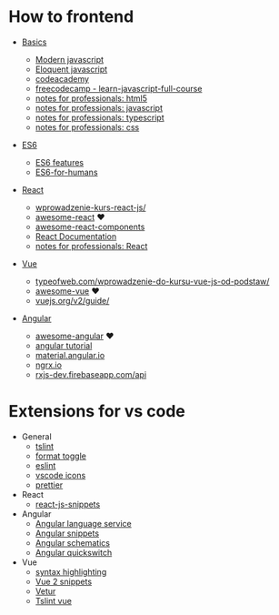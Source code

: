 # How to frontend

-   [Basics](#basics)
    -   [Modern javascript](https://github.com/javascript-tutorial/en.javascript.info) 
    -   [Eloquent javascript](https://eloquentjavascript.net/)
    -   [codeacademy](https://www.codecademy.com/catalog/language/javascript)
    -   [freecodecamp - learn-javascript-full-course](https://www.freecodecamp.org/news/learn-javascript-full-course/)
    -   [notes for professionals: html5](https://books.goalkicker.com/HTML5Book/) 
    -   [notes for professionals: javascript](https://books.goalkicker.com/JavaScriptBook/) 
    -   [notes for professionals: typescript](https://books.goalkicker.com/TypeScriptBook2/) 
    -   [notes for professionals: css](https://books.goalkicker.com/CSSBook/) 


-   [ES6](https://github.com/lukehoban/es6features)
    - [ES6 features](https://github.com/lukehoban/es6features) 
    - [ES6-for-humans](https://github.com/metagrover/ES6-for-humans) 
-   [React](#react)
    -   [wprowadzenie-kurs-react-js/](https://typeofweb.com/wprowadzenie-kurs-react-js/)
    -   [awesome-react](https://github.com/enaqx/awesome-react) :heart:
    -   [awesome-react-components](https://github.com/brillout/awesome-react-components)
    -   [React Documentation](https://reactjs.org/docs) 
    -   [notes for professionals: React](https://books.goalkicker.com/ReactJSBook/) 
-   [Vue](#vue)
    - [typeofweb.com/wprowadzenie-do-kursu-vue-js-od-podstaw/](https://typeofweb.com/wprowadzenie-do-kursu-vue-js-od-podstaw/)
    - [awesome-vue](https://github.com/vuejs/awesome-vue) :heart:
    - [vuejs.org/v2/guide/](https://vuejs.org/v2/guide/)
-   [Angular](#angular)
    - [awesome-angular](https://github.com/PatrickJS/awesome-angular) :heart:
    - [angular tutorial](https://angular.io/tutorial)
    - [material.angular.io](https://material.angular.io/)
    - [ngrx.io](https://ngrx.io/)
    - [rxjs-dev.firebaseapp.com/api](https://rxjs-dev.firebaseapp.com/api)



# Extensions for vs code

-   General
    - [tslint](https://marketplace.visualstudio.com/items?itemName=ms-vscode.vscode-typescript-tslint-plugin) 
    - [format toggle](https://marketplace.visualstudio.com/items?itemName=tombonnike.vscode-status-bar-format-toggle) 
    - [eslint](https://marketplace.visualstudio.com/items?itemName=dbaeumer.vscode-eslint) 
    - [vscode icons](https://marketplace.visualstudio.com/items?itemName=vscode-icons-team.vscode-icons) 
    - [prettier](https://marketplace.visualstudio.com/items?itemName=esbenp.prettier-vscode)
-   React
    - [react-js-snippets](https://marketplace.visualstudio.com/items?itemName=dsznajder.es7-react-js-snippets)
-   Angular
    - [Angular language service](https://marketplace.visualstudio.com/items?itemName=Angular.ng-template) 
    - [Angular snippets](https://marketplace.visualstudio.com/items?itemName=johnpapa.Angular2)
    - [Angular schematics](https://marketplace.visualstudio.com/items?itemName=cyrilletuzi.angular-schematics) 
    - [Angular quickswitch](https://marketplace.visualstudio.com/items?itemName=erhise.vs-ng-quick-switch) 
-   Vue
    - [syntax highlighting](https://marketplace.visualstudio.com/items?itemName=jcbuisson.vue)
    - [Vue 2 snippets](https://marketplace.visualstudio.com/items?itemName=hollowtree.vue-snippets)
    - [Vetur](https://marketplace.visualstudio.com/items?itemName=octref.vetur)
    - [Tslint vue](https://marketplace.visualstudio.com/items?itemName=prograhammer.tslint-vue)
